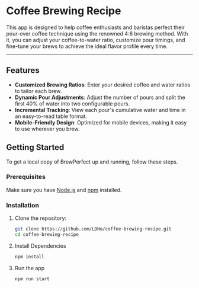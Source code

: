 # Coffee Brewing Recipe

This app is designed to help coffee enthusiasts and baristas perfect their pour-over coffee technique using the renowned 4:6 brewing method. With it, you can adjust your coffee-to-water ratio, customize pour timings, and fine-tune your brews to achieve the ideal flavor profile every time.

---

## Features

- **Customized Brewing Ratios**: Enter your desired coffee and water ratios to tailor each brew.
- **Dynamic Pour Adjustments**: Adjust the number of pours and split the first 40% of water into two configurable pours.
- **Incremental Tracking**: View each pour's cumulative water and time in an easy-to-read table format.
- **Mobile-Friendly Design**: Optimized for mobile devices, making it easy to use wherever you brew.
  
## Getting Started

To get a local copy of BrewPerfect up and running, follow these steps.

### Prerequisites

Make sure you have [Node.js](https://nodejs.org/) and [npm](https://www.npmjs.com/) installed.

### Installation

1. Clone the repository:

   ```bash
   git clone https://github.com/LDHo/coffee-brewing-recipe.git
   cd coffee-brewing-recipe

2. Install Dependencies

	```bash
	npm install

3. Run the app

	```bash
	npm run start

